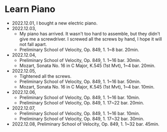 Learn Piano
===========

- 2022.12.01, I bought a new electric piano.
- 2022.12.03,
    - My piano has arrived. It wasn't too hard to assemble, but they didn't give
        me a screwdriver. I screwed all the screws by hand, I hope it will not
        fall apart.
    - Preliminary School of Velocity, Op. 849, 1. 1~8 bar. 20min.
- 2022.12.04,
    - Preliminary School of Velocity, Op. 849, 1. 1~16 bar. 30min.
    - Mozart, Sonata No. 16 in C Major, K.545 (1st Mvt), 1~4 bar. 20min.
- 2022.12.05,
    - Tightened all the screws.
    - Preliminary School of Velocity, Op. 849, 1. 1~16 bar. 50min.
    - Mozart, Sonata No. 16 in C Major, K.545 (1st Mvt), 1~4 bar. 10min.
- 2022.12.06,
    - Preliminary School of Velocity, Op. 849, 1. 1~16 bar. 10min.
    - Preliminary School of Velocity, Op. 849, 1. 17~22 bar. 20min.
- 2022.12.07,
    - Preliminary School of Velocity, Op. 849, 1. 1~16 bar. 10min.
    - Preliminary School of Velocity, Op. 849, 1. 17~32 bar. 30min.
- 2022.12.08, Preliminary School of Velocity, Op. 849, 1. 1~32 bar. 45min.
